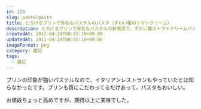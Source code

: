 ```yaml
---
id: 120
slug: pastelpasta
title: とろけるプリンで有名なパステルのパスタ（ずわい蟹のトマトクリーム）
description: とろけるプリンで有名なパステルの新宿店で、ずわい蟹のトマトクリームパスタを食べてきました。
createdAt: 2011-04-24T08:55:19+09:00
updatedAt: 2011-04-24T08:55:19+09:00
imageFormat: png
category: 雑記
tags:
  - 雑記
---
```


プリンの印象が強いパステルなので、イタリアンレストランもやっていたとは知らなかったです。プリンも質にこだわってるだけあって、パスタもおいしい。

<app-photo-image article-id="120" img-file-name="image_12.jpeg" caption="パステルのパスタ（ずわい蟹のトマトクリーム）"></app-photo-image>

お値段ちょっと高めですが、期待以上に美味でした。

